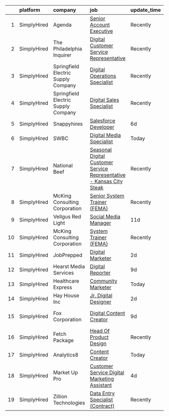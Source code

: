 

|    | platform    | company                             | job                                                                                                                                                                               | update_time   | location               |
|---:|:------------|:------------------------------------|:----------------------------------------------------------------------------------------------------------------------------------------------------------------------------------|:--------------|:-----------------------|
|  1 | SimplyHired | Agenda                              | [Senior Account Executive](https://www.simplyhired.com/job/y5FsSBEBGXnvX33iu8vyL1UeqUsDXFUo183szTqaEABBarf7Ihw5aQ?q=digital+platform)                                             | Recently      | Albuquerque, NM        |
|  2 | SimplyHired | The Philadelphia Inquirer           | [Digital Customer Service Representative](https://www.simplyhired.com/job/_byEIQLqU4p2XjK5jHToR-FNX8J7B5HbGAbjMgkLwSFtKnW2Xezy7Q?q=digital+platform)                              | Recently      | Remote +1 location     |
|  3 | SimplyHired | Springfield Electric Supply Company | [Digital Operations Specialist](https://www.simplyhired.com/job/5gOck4Nr3DHV_7dL7TQeyqvOs9K2ISoEmyRQiS8vhKAaDXJ5-WE-aA?q=digital+platform)                                        | Recently      | Springfield, IL        |
|  4 | SimplyHired | Springfield Electric Supply Company | [Digital Sales Specialist](https://www.simplyhired.com/job/YeAubqPjgShAHcwa8yVah7l8iBITa0512gisDnq0fLRbpxLLC8i_Sg?q=digital+platform)                                             | Recently      | Springfield, IL        |
|  5 | SimplyHired | Snappyhires                         | [Salesforce Developer](https://www.simplyhired.com/job/LFQguetNV-NkcNflKo5JDrTaCn8WTKSL2iofM8G5lL59T3FOYJi3WQ?q=digital+platform)                                                 | 6d            | Austin, TX             |
|  6 | SimplyHired | SWBC                                | [Digital Media Specialist](https://www.simplyhired.com/job/hdF94CmioOKKkdeXnCFu14kpv-nFwBAmcj-fgjXkjVR_kQkqsIqw0w?q=digital+platform)                                             | Today         | San Antonio, TX        |
|  7 | SimplyHired | National Beef                       | [Seasonal Digital Customer Service Representative - Kansas City Steak](https://www.simplyhired.com/job/a1UNBzlrfuQYf-6hGg26pAyeI39JF9-Lhj7musdO_3juLf-O04oRrg?q=digital+platform) | Recently      | Kansas City, MO        |
|  8 | SimplyHired | McKing Consulting Corporation       | [Senior System Trainer (FEMA)](https://www.simplyhired.com/job/El2vVITMM4JRyh5UlNGW_Wkt8g-8q0lxaR4RN4y7AHc0pltUslZOcQ?q=digital+platform)                                         | Recently      | Maryland               |
|  9 | SimplyHired | Vellgus Red Light                   | [Social Media Manager](https://www.simplyhired.com/job/3zJ0UHBgBFmeZsFASj2T0r3DVxltZ1ttMAJl7u2_jpf98xy7p5OZlQ?q=digital+platform)                                                 | 11d           | Austin, TX             |
| 10 | SimplyHired | McKing Consulting Corporation       | [System Trainer (FEMA)](https://www.simplyhired.com/job/1-uhMEz6B2USD097Hd8DyNufbrwhlTL4jEGDuIN7cGZOW2jNzIBDOw?q=digital+platform)                                                | Recently      | Maryland               |
| 11 | SimplyHired | JobPrepped                          | [Digital Marketer](https://www.simplyhired.com/job/YLuxLqLEwC6Uah_FBZz4UIiVPFcr-wmmgfDykODvVP-teCggqm8swQ?q=digital+platform)                                                     | 2d            | Remote +2 locations    |
| 12 | SimplyHired | Hearst Media Services               | [Digital Reporter](https://www.simplyhired.com/job/diWsPGn1S6NQrTPPpoLkVNsxCRBMJGrbue7khs_fhPZ-QCwHCXbrOA?q=digital+platform)                                                     | 9d            | San Antonio, TX        |
| 13 | SimplyHired | Healthcare Express                  | [Community Marketer](https://www.simplyhired.com/job/K-5RpbbNIMeu9048DhHWssf-FK-ebeGEJsQ4HvheOVt4NvFVypRW-A?q=digital+platform)                                                   | Today         | North Little Rock, AR  |
| 14 | SimplyHired | Hay House Inc                       | [Jr. Digital Designer](https://www.simplyhired.com/job/NycFTZrZXmAV-Go4cpr3XNe-mqY-gBsAEYASF5aE6d8EBwueqaMyDg?q=digital+platform)                                                 | 2d            | Remote                 |
| 15 | SimplyHired | Fox Corporation                     | [Digital Content Creator](https://www.simplyhired.com/job/TbsDRH7bd1-oRSsh6WwlU5Z5up6TqD4ofzvwLAZ-3bcCdPRVRls0SA?q=digital+platform)                                              | 9d            | Austin, TX +1 location |
| 16 | SimplyHired | Fetch Package                       | [Head Of Product Design](https://www.simplyhired.com/job/k5Iv7kM4rwVEpCz6_Skh4zqN4Nmbeuf-x3qBd77hIMZLA7kW5siskQ?q=digital+platform)                                               | Recently      | Austin, TX             |
| 17 | SimplyHired | Analytics8                          | [Content Creator](https://www.simplyhired.com/job/_mDndGZHOqyYFX1eZpp-lpgnCy2HvBGdPpmH32VFJ1fdFMWtmY9H4A?q=digital+platform)                                                      | Today         | Remote                 |
| 18 | SimplyHired | Market Up Pro                       | [Customer Service Digital Marketing Assistant](https://www.simplyhired.com/job/hbfaNXA6RC0wm5zYyDFCl1E4JPlGzY5W44isszk6L1wMQk6o38x4Ow?q=digital+platform)                         | 4d            | San Antonio, TX        |
| 19 | SimplyHired | Zillion Technologies                | [Data Entry Specialist (Contract)](https://www.simplyhired.com/job/1cBCJ8tBe7U7WRhdC-FxTrS_5TZotw6dZT3b1cf6JQf1U_Z2i0bv2A?q=digital+platform)                                     | Recently      | Remote                 |